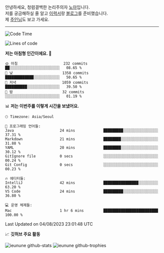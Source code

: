 안녕하세요, 청렴결백한 논리주의자 [노아](https://ieunune.github.io/quiz-app/)입니다.  
저를 궁금해하실 줄 알고 [이력서](https://ieunune.notion.site/d836ecc9172144d4b39f185b89f16a62)랑 [블로그](https://notion-blog-ieunune.vercel.app)를 준비했습니다.  
제 [주인님](https://www.instagram.com/lovely_hiru_hari_s2/)도 보고 가세요.

---

<!--START_SECTION:waka-->
![Code Time](http://img.shields.io/badge/Code%20Time-1%20hr%206%20mins-blue)

![Lines of code](https://img.shields.io/badge/%EC%A0%80%EB%8A%94%20%EC%97%AC%ED%83%9C%EA%B9%8C%EC%A7%80%20-1.3%20million%20%EC%A4%84%EC%9D%98%20%EC%BD%94%EB%93%9C%EB%A5%BC%20%EC%9E%91%EC%84%B1%ED%96%88%EC%96%B4%EC%9A%94.-blue)

**저는 아침형 인간이에요. 🐤** 

```text
🌞 아침                     232 commits         ██░░░░░░░░░░░░░░░░░░░░░░░   08.65 % 
🌆 낮　                     1358 commits        █████████████░░░░░░░░░░░░   50.65 % 
🌃 저녁                     1059 commits        ██████████░░░░░░░░░░░░░░░   39.50 % 
🌙 밤　                     32 commits          ░░░░░░░░░░░░░░░░░░░░░░░░░   01.19 % 
```


📊 **저는 이번주를 이렇게 시간을 보냈어요.** 

```text
🕑︎ Timezone: Asia/Seoul

💬 프로그래밍 언어들: 
Java                     24 mins             █████████░░░░░░░░░░░░░░░░   37.31 % 
Markdown                 21 mins             ████████░░░░░░░░░░░░░░░░░   31.88 % 
YAML                     20 mins             ████████░░░░░░░░░░░░░░░░░   30.12 % 
GitIgnore file           0 secs              ░░░░░░░░░░░░░░░░░░░░░░░░░   00.24 % 
Git Config               0 secs              ░░░░░░░░░░░░░░░░░░░░░░░░░   00.23 % 

🔥 에디터들: 
IntelliJ                 42 mins             ████████████████░░░░░░░░░   63.20 % 
VS Code                  24 mins             █████████░░░░░░░░░░░░░░░░   36.80 % 

💻 운영 체제들: 
Mac                      1 hr 6 mins         █████████████████████████   100.00 % 
```


 Last Updated on 04/08/2023 23:01:48 UTC
<!--END_SECTION:waka-->

📈 **깃허브 주요 활동**

![ieunune github-stats](https://stats.dooboo.io/api/github-stats-advanced?login=ieunune) 
![ieunune github-trophies](https://stats.dooboo.io/api/github-trophies?login=ieunune)